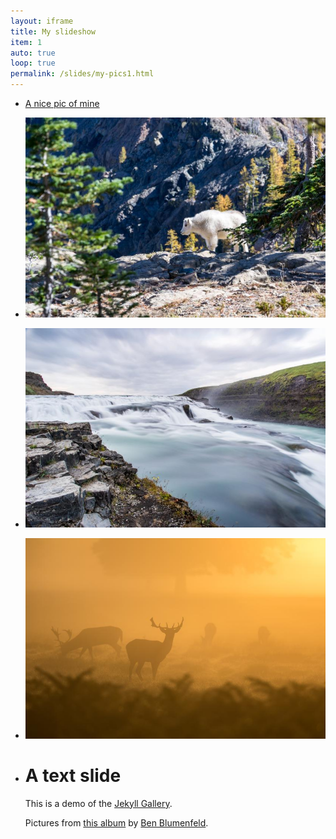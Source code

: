 ```yaml
---
layout: iframe
title: My slideshow
item: 1
auto: true
loop: true
permalink: /slides/my-pics1.html
---
```


* [A nice pic of mine](my-pics1/pic1.jpg)
* ![Another nice pic of mine](my-pics1/pic2.jpg)
* ![Another nice pic of mine](my-pics1/pic3.jpg)
* ![Another nice pic of mine](my-pics1/pic4.jpg)
* # A text slide
  This is a demo of the [Jekyll Gallery](http://lexoyo.me/jekyll-slideshow/).
  
  Pictures from [this album](https://unsplash.com/collections/curated/93) by [Ben Blumenfeld](http://designerfund.com).


